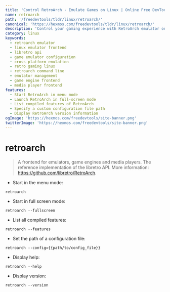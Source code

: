 ```yaml
---
title: 'Control RetroArch - Emulate Games on Linux | Online Free DevTools by Hexmos'
name: retroarch
path: '/freedevtools/tldr/linux/retroarch/'
canonical: 'https://hexmos.com/freedevtools/tldr/linux/retroarch/'
description: 'Control your gaming experience with RetroArch emulator on Linux. Emulate classic games and manage configuration files easily. Free online tool, no registration required.'
category: linux
keywords:
  - retroarch emulator
  - linux emulator frontend
  - libretro api
  - game emulator configuration
  - cross-platform emulation
  - retro gaming linux
  - retroarch command line
  - emulator management
  - game engine frontend
  - media player frontend
features:
  - Start RetroArch in menu mode
  - Launch RetroArch in full-screen mode
  - List compiled features of RetroArch
  - Specify a custom configuration file path
  - Display RetroArch version information
ogImage: 'https://hexmos.com/freedevtools/site-banner.png'
twitterImage: 'https://hexmos.com/freedevtools/site-banner.png'
---
```


# retroarch

> A frontend for emulators, game engines and media players.
> The reference implementation of the libretro API.
> More information: <https://github.com/libretro/RetroArch>.

- Start in the menu mode:

`retroarch`

- Start in full screen mode:

`retroarch --fullscreen`

- List all compiled features:

`retroarch --features`

- Set the path of a configuration file:

`retroarch --config={{path/to/config_file}}`

- Display help:

`retroarch --help`

- Display version:

`retroarch --version`
